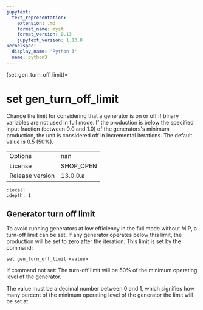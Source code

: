 ```yaml
---
jupytext:
  text_representation:
    extension: .md
    format_name: myst
    format_version: 0.13
    jupytext_version: 1.13.8
kernelspec:
  display_name: 'Python 3'
  name: python3
---
```


(set_gen_turn_off_limit)=
# set gen_turn_off_limit
Change the limit for considering that a generator is on or off if binary variables are not used in full mode. If the production is below the specified input fraction (between 0.0 and 1.0) of the generators's minimum production, the unit is considered off in incremental iterations. The default value is 0.5 (50%).

|   |   |
|---|---|
|Options|nan|
|License|SHOP_OPEN|
|Release version|13.0.0.a|

```{contents}
:local:
:depth: 1
```

## Generator turn off limit
To avoid running generators at low efficiency in the full mode without MIP, a turn-off limit can be set. If any generator operates below this limit, the production will be set to zero after the iteration. This limit is set by the command:
```
set gen_turn_off_limit <value>
```

If command not set: The turn-off limit will be 50% of the minimum operating level of the generator.

The value must be a decimal number between 0 and 1, which signifies how many percent of the minimum operating level of the generator the limit will be set at.  



